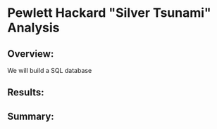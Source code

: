 # Pewlett Hackard "Silver Tsunami" Analysis

## Overview:
We will build a SQL database 
## Results:

## Summary:
